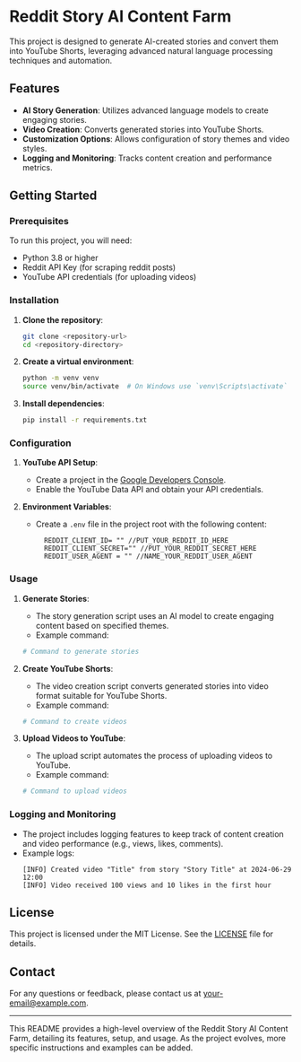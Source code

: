 # Reddit Story AI Content Farm

This project is designed to generate AI-created stories and convert them into YouTube Shorts, leveraging advanced natural language processing techniques and automation.

## Features

- **AI Story Generation**: Utilizes advanced language models to create engaging stories.
- **Video Creation**: Converts generated stories into YouTube Shorts.
- **Customization Options**: Allows configuration of story themes and video styles.
- **Logging and Monitoring**: Tracks content creation and performance metrics.

## Getting Started

### Prerequisites

To run this project, you will need:

- Python 3.8 or higher
- Reddit API Key (for scraping reddit posts)
- YouTube API credentials (for uploading videos)

### Installation

1. **Clone the repository**:
    ```bash
    git clone <repository-url>
    cd <repository-directory>
    ```

2. **Create a virtual environment**:
    ```bash
    python -m venv venv
    source venv/bin/activate  # On Windows use `venv\Scripts\activate`
    ```

3. **Install dependencies**:
    ```bash
    pip install -r requirements.txt
    ```

### Configuration

1. **YouTube API Setup**:
    - Create a project in the [Google Developers Console](https://console.developers.google.com/).
    - Enable the YouTube Data API and obtain your API credentials.

2. **Environment Variables**:
    - Create a `.env` file in the project root with the following content:
      ```plaintext
        REDDIT_CLIENT_ID= "" //PUT_YOUR_REDDIT_ID_HERE
        REDDIT_CLIENT_SECRET="" //PUT_YOUR_REDDIT_SECRET_HERE
        REDDIT_USER_AGENT = "" //NAME_YOUR_REDDIT_USER_AGENT
      ```

### Usage

1. **Generate Stories**:
    - The story generation script uses an AI model to create engaging content based on specified themes.
    - Example command:
    ```bash
    # Command to generate stories
    ```

2. **Create YouTube Shorts**:
    - The video creation script converts generated stories into video format suitable for YouTube Shorts.
    - Example command:
    ```bash
    # Command to create videos
    ```

3. **Upload Videos to YouTube**:
    - The upload script automates the process of uploading videos to YouTube.
    - Example command:
    ```bash
    # Command to upload videos
    ```

### Logging and Monitoring

- The project includes logging features to keep track of content creation and video performance (e.g., views, likes, comments).
- Example logs:
    ```plaintext
    [INFO] Created video "Title" from story "Story Title" at 2024-06-29 12:00
    [INFO] Video received 100 views and 10 likes in the first hour
    ```

## License

This project is licensed under the MIT License. See the [LICENSE](LICENSE) file for details.

## Contact

For any questions or feedback, please contact us at your-email@example.com.

---

This README provides a high-level overview of the Reddit Story AI Content Farm, detailing its features, setup, and usage. As the project evolves, more specific instructions and examples can be added.
